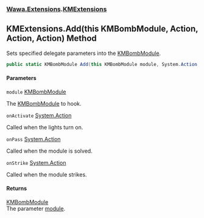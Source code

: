 ### [Wawa.Extensions](Wawa.Extensions.md 'Wawa.Extensions').[KMExtensions](KMExtensions.md 'Wawa.Extensions.KMExtensions')

## KMExtensions.Add(this KMBombModule, Action, Action, Action) Method

Sets specified delegate parameters into the [KMBombModule](https://docs.microsoft.com/en-us/dotnet/api/KMBombModule 'KMBombModule').

```csharp
public static KMBombModule Add(this KMBombModule module, System.Action onActivate=null, System.Action onPass=null, System.Action onStrike=null);
```
#### Parameters

<a name='Wawa.Extensions.KMExtensions.Add(thisKMBombModule,System.Action,System.Action,System.Action).module'></a>

`module` [KMBombModule](https://docs.microsoft.com/en-us/dotnet/api/KMBombModule 'KMBombModule')

The [KMBombModule](https://docs.microsoft.com/en-us/dotnet/api/KMBombModule 'KMBombModule') to hook.

<a name='Wawa.Extensions.KMExtensions.Add(thisKMBombModule,System.Action,System.Action,System.Action).onActivate'></a>

`onActivate` [System.Action](https://docs.microsoft.com/en-us/dotnet/api/System.Action 'System.Action')

Called when the lights turn on.

<a name='Wawa.Extensions.KMExtensions.Add(thisKMBombModule,System.Action,System.Action,System.Action).onPass'></a>

`onPass` [System.Action](https://docs.microsoft.com/en-us/dotnet/api/System.Action 'System.Action')

Called when the module is solved.

<a name='Wawa.Extensions.KMExtensions.Add(thisKMBombModule,System.Action,System.Action,System.Action).onStrike'></a>

`onStrike` [System.Action](https://docs.microsoft.com/en-us/dotnet/api/System.Action 'System.Action')

Called when the module strikes.

#### Returns
[KMBombModule](https://docs.microsoft.com/en-us/dotnet/api/KMBombModule 'KMBombModule')  
The parameter [module](KMExtensions.Add.M8AkICjWrNRyknObsBWo9Q.md#Wawa.Extensions.KMExtensions.Add(thisKMBombModule,System.Action,System.Action,System.Action).module 'Wawa.Extensions.KMExtensions.Add(this KMBombModule, System.Action, System.Action, System.Action).module').